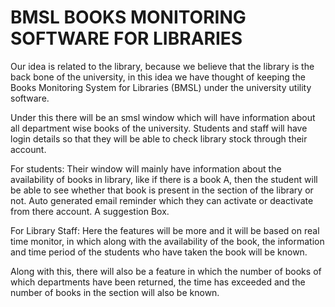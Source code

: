 # BMSL  BOOKS MONITORING SOFTWARE FOR LIBRARIES
Our idea is related to the library, because we believe that the library is the back bone of the university, in this idea we have thought of keeping the Books Monitoring System for Libraries (BMSL) under the university utility software.

Under this there will be an smsl window which will have information about all department wise books of the university. Students and staff will have login details so that they will be able to check library stock through their account.

For students:
Their window will mainly have information about the availability of books in library, like if there is a book A, then the student will be able to see whether that book is present in the section of the library or not. Auto generated email reminder which they can activate or deactivate from there account. A suggestion Box.

For Library Staff:
Here the features will be more and it will be based on real time monitor, in which along with the availability of the book, the information and time period of the students who have taken the book will be known.

Along with this, there will also be a feature in which the number of books of which departments have been returned, the time has exceeded and the number of books in the section will also be known.
